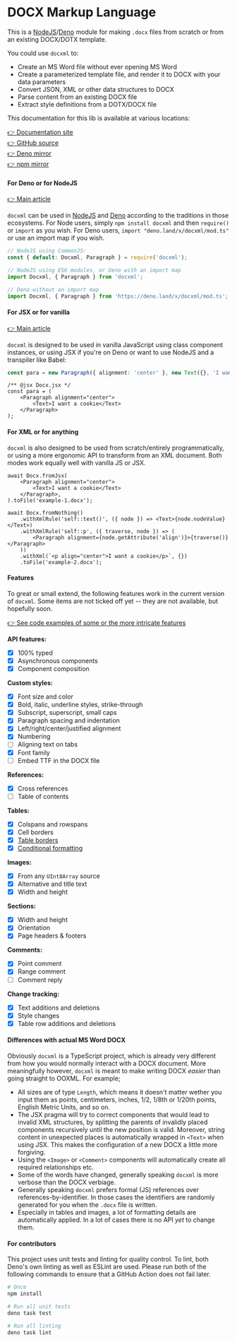 # DOCX Markup Language

This is a [NodeJS](https://nodejs.org/)/[Deno](https://deno.land) module for making `.docx` files from scratch or from
an existing DOCX/DOTX template.

You could use `docxml` to:

- Create an MS Word file without ever opening MS Word
- Create a parameterized template file, and render it to DOCX with your data parameters
- Convert JSON, XML or other data structures to DOCX
- Parse content from an existing DOCX file
- Extract style definitions from a DOTX/DOCX file

This documentation for this lib is available at various locations:

[👉 Documentation site](https://wvbe.github.io/docxml)<br />
[👉 GitHub source](http://github.com/wvbe/docxml)<br />
[👉 Deno mirror](http://deno.land/x/docxml)<br />
[👉 npm mirror](http://npmjs.org/package/docxml)

#### For Deno or for NodeJS

[👉 Main article](./docs/setup/deno-or-node.md)

`docxml` can be used in [NodeJS](https://nodejs.org/) and [Deno](https://deno.land) according to the traditions in those
ecosystems. For Node users, simply `npm install docxml` and then `require()` or `import` as you wish. For Deno users,
`import "deno.land/x/docxml/mod.ts"` or use an import map if you wish.

```js
// NodeJS using CommonJS:
const { default: Docxml, Paragraph } = require('docxml');

// NodeJS using ES6 modules, or Deno with an import map
import Docxml, { Paragraph } from 'docxml';

// Deno without an import map
import Docxml, { Paragraph } from 'https://deno.land/x/docxml/mod.ts';
```

#### For JSX or for vanilla

[👉 Main article](./docs/setup/jsx-or-not.md)

`docxml` is designed to be used in vanilla JavaScript using class component instances, or using JSX if you're on Deno or
want to use NodeJS and a transpiler like Babel:

```ts
const para = new Paragraph({ alignment: 'center' }, new Text({}, 'I want a cookie'));
```

```tsx
/** @jsx Docx.jsx */
const para = (
	<Paragraph alignment="center">
		<Text>I want a cookie</Text>
	</Paragraph>
);
```

#### For XML or for anything

`docxml` is also designed to be used from scratch/entirely programmatically, or using a more ergonomic API
to transform from an XML document. Both modes work equally well with vanilla JS or JSX.

```tsx
await Docx.fromJsx(
	<Paragraph alignment="center">
		<Text>I want a cookie</Text>
	</Paragraph>,
).toFile('example-1.docx');
```

```tsx
await Docx.fromNothing()
	.withXmlRule('self::text()', ({ node }) => <Text>{node.nodeValue}</Text>)
	.withXmlRule('self::p', ({ traverse, node }) => (
		<Paragraph alignment={node.getAttribute('align')}>{traverse()}</Paragraph>
	))
	.withXml(`<p align="center">I want a cookie</p>`, {})
	.toFile('example-2.docx');
```

#### Features

To great or small extend, the following features work in the current version of `docxml`. Some items are not ticked off
yet -- they are not available, but hopefully soon.

[👉 See code examples of some or the more intricate features](https://github.com/wvbe/docxml/wiki/Examples)

**API features:**

- [x] 100% typed
- [x] Asynchronous components
- [x] Component composition

**Custom styles:**

- [x] Font size and color
- [x] Bold, italic, underline styles, strike-through
- [x] Subscript, superscript, small caps
- [x] Paragraph spacing and indentation
- [x] Left/right/center/justified alignment
- [x] Numbering
- [ ] Aligning text on tabs
- [x] Font family
- [ ] Embed TTF in the DOCX file

**References:**

- [x] Cross references
- [ ] Table of contents

**Tables:**

- [x] Colspans and rowspans
- [x] Cell borders
- [x] [Table borders](http://officeopenxml.com/WPtableBorders.php)
- [x] [Conditional formatting](http://officeopenxml.com/WPtblLook.php)

**Images:**

- [x] From any `UInt8Array` source
- [x] Alternative and title text
- [x] Width and height

**Sections:**

- [x] Width and height
- [x] Orientation
- [x] Page headers & footers

**Comments:**

- [x] Point comment
- [x] Range comment
- [ ] Comment reply

**Change tracking:**

- [x] Text additions and deletions
- [x] Style changes
- [x] Table row additions and deletions

#### Differences with actual MS Word DOCX

Obviously `docxml` is a TypeScript project, which is already very different from how you would normally interact
with a DOCX document. More meaningfully however, `docxml` is meant to make writing DOCX _easier_ than going straight
to OOXML. For example;

- All sizes are of type `Length`, which means it doesn't matter wether you input them as points, centimeters,
  inches, 1/2, 1/8th or 1/20th points, English Metric Units, and so on.
- The JSX pragma will try to correct components that would lead to invalid XML structures, by splitting the parents of
  invalidly placed components recursively until the new position is valid. Moreover, string content in unexpected places
  is automatically wrapped in `<Text>` when using JSX. This makes the configuration of a new DOCX a little more
  forgiving.
- Using the `<Image>` or `<Comment>` components will automatically create all required relationships etc.
- Some of the words have changed, generally speaking `docxml` is more verbose than the DOCX verbiage.
- Generally speaking `docxml` prefers formal (JS) references over references-by-identifier. In those cases the
  identifiers are randomly generated for you when the `.docx` file is written.
- Especially in tables and images, a lot of formatting details are automatically applied. In a lot of cases there
  is no API _yet_ to change them.

#### For contributors

This project uses unit tests and linting for quality control. To lint, both Deno's own linting as well as ESLint are used.
Please run both of the following commands to ensure that a GitHub Action does not fail later.

```sh
# Once
npm install

# Run all unit tests
deno task test

# Run all linting
deno task lint
```
